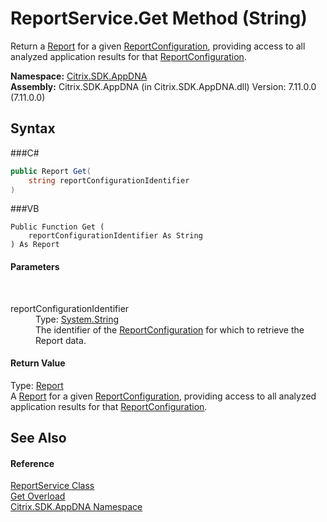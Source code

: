 # ReportService.Get Method (String)
 

Return a <a href="T_Citrix_SDK_AppDNA_Report">Report</a> for a given <a href="T_Citrix_SDK_AppDNA_ReportConfiguration">ReportConfiguration</a>, providing access to all analyzed application results for that <a href="T_Citrix_SDK_AppDNA_ReportConfiguration">ReportConfiguration</a>.

**Namespace:**&nbsp;<a href="N_Citrix_SDK_AppDNA">Citrix.SDK.AppDNA</a><br />**Assembly:**&nbsp;Citrix.SDK.AppDNA (in Citrix.SDK.AppDNA.dll) Version: 7.11.0.0 (7.11.0.0)

## Syntax

###C#
```csharp
public Report Get(
	string reportConfigurationIdentifier
)
```

###VB
```vbnet
Public Function Get ( 
	reportConfigurationIdentifier As String
) As Report
```


#### Parameters
&nbsp;<dl><dt>reportConfigurationIdentifier</dt><dd>Type: <a href="http://msdn2.microsoft.com/en-us/library/s1wwdcbf" target="_blank">System.String</a><br />The identifier of the <a href="T_Citrix_SDK_AppDNA_ReportConfiguration">ReportConfiguration</a> for which to retrieve the Report data.</dd></dl>

#### Return Value
Type: <a href="T_Citrix_SDK_AppDNA_Report">Report</a><br />A <a href="T_Citrix_SDK_AppDNA_Report">Report</a> for a given <a href="T_Citrix_SDK_AppDNA_ReportConfiguration">ReportConfiguration</a>, providing access to all analyzed application results for that <a href="T_Citrix_SDK_AppDNA_ReportConfiguration">ReportConfiguration</a>.

## See Also


#### Reference
<a href="T_Citrix_SDK_AppDNA_ReportService">ReportService Class</a><br /><a href="Overload_Citrix_SDK_AppDNA_ReportService_Get">Get Overload</a><br /><a href="N_Citrix_SDK_AppDNA">Citrix.SDK.AppDNA Namespace</a><br />
